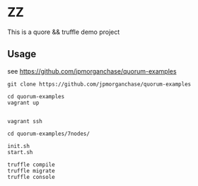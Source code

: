 # ZZ
This is a quore && truffle demo project

## Usage

see https://github.com/jpmorganchase/quorum-examples

```
git clone https://github.com/jpmorganchase/quorum-examples

cd quorum-examples
vagrant up


vagrant ssh

cd quorum-examples/7nodes/

init.sh
start.sh

```

```
truffle compile
truffle migrate
truffle console
```
